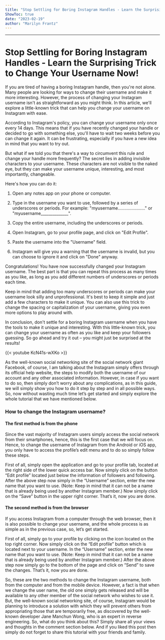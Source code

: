 ```yaml
---
title: "Stop Settling for Boring Instagram Handles - Learn the Surprising Trick to Change Your Username Now!"
ShowToc: true 
date: "2023-02-19"
author: "Marilyn Frantz"
---
```

*****
# Stop Settling for Boring Instagram Handles - Learn the Surprising Trick to Change Your Username Now! 

If you are tired of having a boring Instagram handle, then you're not alone. Many people are looking for ways to change their username and make it more interesting. However, the process of changing your Instagram username isn't as straightforward as you might think. In this article, we'll explore a little-known trick that can help you change your username on Instagram with ease.

According to Instagram's policy, you can change your username only once every 14 days. This means that if you have recently changed your handle or decided to go with something else, you'll have to wait two weeks before you can change it again. It can be frustrating, especially if you have a new idea in mind that you want to try out.

But what if we told you that there's a way to circumvent this rule and change your handle more frequently? The secret lies in adding invisible characters to your username. These characters are not visible to the naked eye, but they can make your username unique, interesting, and most importantly, changeable.

Here's how you can do it:

1. Open any notes app on your phone or computer.

2. Type in the username you want to use, followed by a series of underscores or periods. For example: "myusername......................" or "myusername______________".

3. Copy the entire username, including the underscores or periods.

4. Open Instagram, go to your profile page, and click on "Edit Profile".

5. Paste the username into the "Username" field.

6. Instagram will give you a warning that the username is invalid, but you can choose to ignore it and click on "Done" anyway.

Congratulations! You have now successfully changed your Instagram username. The best part is that you can repeat this process as many times as you like, as long as you add different numbers of underscores or periods each time.

Keep in mind that adding too many underscores or periods can make your username look silly and unprofessional. It's best to keep it simple and just add a few characters to make it unique. You can also use this trick to change the spacing or capitalization of your username, giving you even more options to play around with.

In conclusion, don't settle for a boring Instagram username when you have the tools to make it unique and interesting. With this little-known trick, you can change your username as often as you like and keep your followers guessing. So go ahead and try it out – you might just be surprised at the results!

{{< youtube KcN41s-wXKo >}} 



As the well-known social networking site of the social network giant Facebook, of course, I am talking about the Instagram simply offers through its official help website, the steps to modify both the username of our account and any other associated information.
However, in case if you want to do so, then simply don’t worry about any complications, as in this guide, we will simply show you how to do it step by step and in all possible ways. So, now without wasting much time let’s get started and simply explore the whole tutorial that we have mentioned below.

 
### How to change the Instagram username?
 
#### The first method is from the phone


Since the vast majority of Instagram users simply access the social network from their smartphones, hence, this is the first case that we will focus on. Hence, to change the username of Instagram from the Android or iOS app, you only have to access the profile’s edit menu and to do so simply follow these steps.

 

First of all, simply open the application and go to your profile tab, located at the right side of the lower quick access bar.
Now simply click on the button “Edit profile” located just below the information of followers and following.
After the above step now simply in the “Username” section, enter the new name that you want to use. (Note: Keep in mind that it can not be a name that is already being used by another Instagram member.)
Now simply click on the “Save” button in the upper right corner.
That’s it, now you are done.

 
#### The second method is from the browser


If you access Instagram from a computer through the web browser, then it is also possible to change your username, and the whole process is as simple as in the previous case, so, let’s get started.

 

First of all, simply go to your profile by clicking on the icon located on the top right corner.
Now simply click on the “Edit profile” button which is located next to your username.
In the “Username” section, enter the new name that you want to use. (Note: Keep in mind that it can not be a name that is already being used by another Instagram member.)
After the above step now simply go to the bottom of the page and click on “Send” to save the changes.
That’s it, now you are done.



So, these are the two methods to change the Instagram username, both from the computer and from the mobile device. However, a fact is that when we change the user name, the old one simply gets released and will be available to any other member of the social network who wishes to use it.
But, the well-known social networking site, of course, Instagram would be planning to introduce a solution with which they will prevent others from appropriating those that are temporarily free, as discovered by the well-known developer Jane Manchun Wong, who is an expert in reverse engineering.
So, what do you think about this? Simply share all your views and thoughts in the comment section below. And if you liked this post then simply do not forget to share this tutorial with your friends and family.




